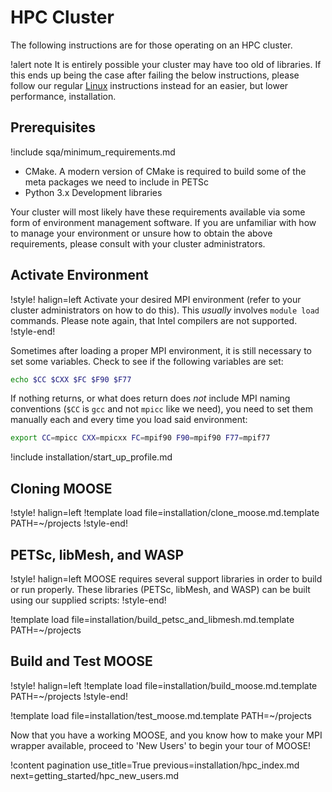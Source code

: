 # HPC Cluster

The following instructions are for those operating on an HPC cluster.

!alert note
It is entirely possible your cluster may have too old of libraries. If this ends up being the case
after failing the below instructions, please follow our regular [Linux](installation/conda.md)
instructions instead for an easier, but lower performance, installation.

## Prerequisites

!include sqa/minimum_requirements.md

- CMake. A modern version of CMake is required to build some of the meta packages we need to include
  in PETSc
- Python 3.x Development libraries

Your cluster will most likely have these requirements available via some form of environment
management software. If you are unfamiliar with how to manage your environment or unsure how to
obtain the above requirements, please consult with your cluster administrators.

## Activate Environment

!style! halign=left
Activate your desired MPI environment (refer to your cluster administrators on how to do this).
This *usually* involves `module load` commands. Please note again, that Intel compilers are not
supported.
!style-end!

Sometimes after loading a proper MPI environment, it is still necessary to set some variables.
Check to see if the following variables are set:

```bash
echo $CC $CXX $FC $F90 $F77
```

If nothing returns, or what does return does *not* include MPI naming conventions (`$CC` is `gcc`
and not `mpicc` like we need), you need to set them manually each and every time you load said
environment:

```bash
export CC=mpicc CXX=mpicxx FC=mpif90 F90=mpif90 F77=mpif77
```

!include installation/start_up_profile.md

## Cloning MOOSE

!style! halign=left
!template load file=installation/clone_moose.md.template PATH=~/projects
!style-end!

## PETSc, libMesh, and WASP

!style! halign=left
MOOSE requires several support libraries in order to build or run properly. These libraries
(PETSc, libMesh, and WASP) can be built using our supplied scripts:
!style-end!

!template load file=installation/build_petsc_and_libmesh.md.template PATH=~/projects

## Build and Test MOOSE

!style! halign=left
!template load file=installation/build_moose.md.template PATH=~/projects
!style-end!

!template load file=installation/test_moose.md.template PATH=~/projects

Now that you have a working MOOSE, and you know how to make your MPI wrapper available, proceed to
'New Users' to begin your tour of MOOSE!

!content pagination use_title=True
                    previous=installation/hpc_index.md
                    next=getting_started/hpc_new_users.md
